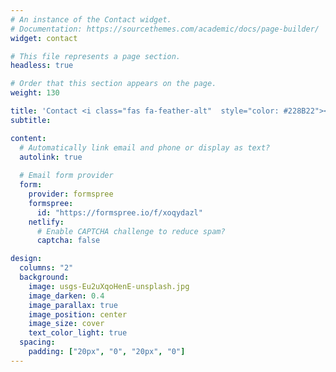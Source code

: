```yaml
---
# An instance of the Contact widget.
# Documentation: https://sourcethemes.com/academic/docs/page-builder/
widget: contact

# This file represents a page section.
headless: true

# Order that this section appears on the page.
weight: 130

title: 'Contact <i class="fas fa-feather-alt"  style="color: #228B22"></i>'
subtitle:

content:
  # Automatically link email and phone or display as text?
  autolink: true
  
  # Email form provider
  form:
    provider: formspree
    formspree:
      id: "https://formspree.io/f/xoqydazl"
    netlify:
      # Enable CAPTCHA challenge to reduce spam?
      captcha: false

design:
  columns: "2"
  background:
    image: usgs-Eu2uXqoHenE-unsplash.jpg
    image_darken: 0.4
    image_parallax: true
    image_position: center
    image_size: cover
    text_color_light: true
  spacing:
    padding: ["20px", "0", "20px", "0"]
---
```


